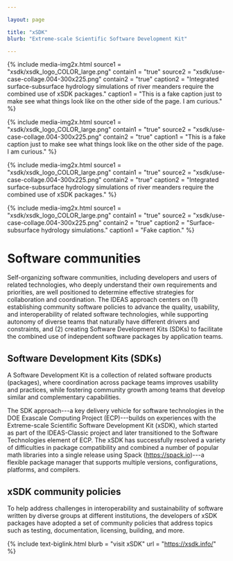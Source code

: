 ```yaml
---

layout: page

title: "xSDK"
blurb: "Extreme-scale Scientific Software Development Kit"

---
```



<!-- Content -->
<!-- ---------------------------------------------------------------------- -->


{% 	include media-img2x.html 
	  source1 = "xsdk/xsdk_logo_COLOR_large.png"
	  contain1 = "true"	
    source2 = "xsdk/use-case-collage.004-300x225.png"
	contain2 = "true"
    caption2 = "Integrated surface-subsurface hydrology simulations of river meanders require the combined use of xSDK packages."
	caption1 = "This is a fake caption just to make see what things look like on the other side of the page.  I am curious."
%}

{% 	include media-img2x.html 
	  source1 = "xsdk/xsdk_logo_COLOR_large.png"
	  contain1 = "true"	
    source2 = "xsdk/use-case-collage.004-300x225.png"
	contain2 = "true"
	caption1 = "This is a fake caption just to make see what things look like on the other side of the page.  I am curious."
%}

{% 	include media-img2x.html 
	  source1 = "xsdk/xsdk_logo_COLOR_large.png"
	  contain1 = "true"	
    source2 = "xsdk/use-case-collage.004-300x225.png"
	contain2 = "true"
    caption2 = "Integrated surface-subsurface hydrology simulations of river meanders require the combined use of xSDK packages."
%}

{% 	include media-img2x.html 
	  source1 = "xsdk/xsdk_logo_COLOR_large.png"
	  contain1 = "true"	
    source2 = "xsdk/use-case-collage.004-300x225.png"
	contain2 = "true"
    caption2 = "Surface-subsurface hydrology simulations."
	caption1 = "Fake caption."
%}

# Software communities

Self-organizing software communities, including developers and users of related technologies, who deeply understand their own requirements and priorities, are well positioned to determine effective strategies for collaboration and coordination.  The IDEAS approach centers on (1) establishing community software policies to advance the quality, usability, and interoperability of related software technologies, while supporting autonomy of diverse teams that naturally have different drivers and constraints, and (2) creating Software Development Kits (SDKs) to facilitate the combined use of independent software packages by application teams.

## Software Development Kits (SDKs)

A Software Development Kit is a collection of related software products (packages), where coordination across package teams improves usability and practices, while fostering community growth among teams that develop similar and complementary capabilities.

The SDK approach---a key delivery vehicle for software technologies in the DOE Exascale Computing Project (ECP)---builds on experiences with the Extreme-scale Scientific Software Development Kit (xSDK), which started as part of the IDEAS-Classic project and later transitioned to the Software Technologies element of ECP. The xSDK has successfully resolved a variety of difficulties in package compatibility and combined a number of popular math libraries into a single release using Spack (https://spack.io)---a flexible package manager that supports multiple versions, configurations, platforms, and compilers. 

## xSDK community policies

To help address challenges in interoperability and sustainability of software written by diverse groups at different institutions, the developers of xSDK packages have adopted a set of community policies that address topics such as testing, documentation, licensing, building, and more.  

<!-- Link to External Site -->
<!-- ---------------------------------------------------------------------- -->

{% 	include text-biglink.html 
		blurb = "visit xSDK"
		url = "https://xsdk.info/"
%}
